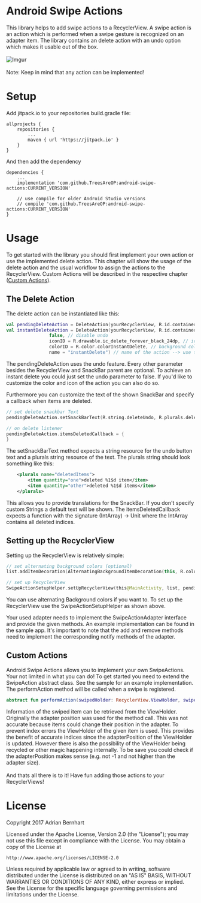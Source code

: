# Android Swipe Actions
This library helps to add swipe actions to a RecyclerView. A swipe action is an action which is performed when a swipe gesture is recognized on an adapter item. The library contains an delete action with an undo option which makes it usable out of the box. </br></br>
![Imgur](https://i.imgur.com/qpULJkM.gif)</br></br>
Note: Keep in mind that any action can be implemented! 

# Setup
Add jitpack.io to your repositories build.gradle file:
```
allprojects {
    repositories {
        ...
        maven { url 'https://jitpack.io' }
    }
}
```

And then add the dependency
```
dependencies {
    ...
    implementation 'com.github.TreesAreOP:android-swipe-actions:CURRENT_VERSION'
    
    // use compile for older Android Studio versions
    // compile 'com.github.TreesAreOP:android-swipe-actions:CURRENT_VERSION'
}
```

# Usage
To get started with the library you should first implement your own action or use the implemented delete action.
This chapter will show the usage of the delete action and the usual workflow to assign the actions to the RecyclerView.
Custom Actions will be described in the respective chapter ([Custom Actions](#customAction)).

## The Delete Action
The delete action can be instantiated like this:
```kotlin
val pendingDeleteAction = DeleteAction(yourRecyclerView, R.id.container)
val instantDeleteAction = DeleteAction(yourRecyclerView, R.id.container, // necessary
                false, // disable undo
                iconID = R.drawable.ic_delete_forever_black_24dp, // icon drawable, cou can also specify the icons color!
                colorID = R.color.colorInstantDelete, // background color
                name = "instantDelete") // name of the action --> use this for debugging! otherwise not used
```
The pendingDeleteAction uses the undo feature. Every other parameter besides the RecyclerView and SnackBar parent are optional.
To achieve an instant delete you could just set the undo parameter to false. If you'd like to customize the color and icon of the action you can also do so.

Furthermore you can customize the text of the shown SnackBar and specify a callback when items are deleted. 
```kotlin
// set delete snackbar Text
pendingDeleteAction.setSnackBarText(R.string.deleteUndo, R.plurals.deletedItems) 

// on delete listener
pendingDeleteAction.itemsDeletedCallback = {
}
```
The setSnackBarText method expects a string resource for the undo button text and a 
plurals string resource of the text. The plurals string should look something like this:
```xml
    <plurals name="deletedItems">
        <item quantity="one">deleted %1$d item</item>
        <item quantity="other">deleted %1$d items</item>
    </plurals>
```
This allows you to provide translations for the SnackBar. If you don't specify custom Strings a default text will be shown.
The itemsDeletedCallback expects a function with the signature (IntArray) -> Unit where the IntArray contains all deleted indices.
## Setting up the RecyclerView
Setting up the RecyclerView is relatively simple: 
```kotlin
// set alternating background colors (optional)
list.addItemDecoration(AlternatingBackgroundItemDecoration(this, R.color.colorWhite, R.color.colorGrey))

// set up RecyclerView
SwipeActionSetupHelper.setUpRecyclerView(this@MainActivity, list, pendingDeleteAction, pendingDeleteAction)
```
You can use alternating Background colors if you want to. To set up the RecyclerView use the SwipeActionSetupHelper
as shown above. 

Your used adapter needs to implement the SwipeActionAdapter interface and provide the given methods. 
An example implementation can be found in the sample app. It's important to note that the add and remove methods need to implement 
the corresponding notify methods of the adapter.

## <a name=customAction></a>Custom Actions
Android Swipe Actions allows you to implement your own SwipeActions. Your not limited in what you can do! To get started you need to 
extend the SwipeAction abstract class. See the sample for an example implementation. The performAction method will be called when
a swipe is registered. 
```kotlin
abstract fun performAction(swipedHolder: RecyclerView.ViewHolder, swipeDirection: Int)
```
Information of the swiped item can be retrieved from the ViewHolder. 
Originally the adapter position was used for the method call. This was not accurate because items could change their position in the adapter. To prevent index errors
the ViewHolder of the given item is used. This provides the benefit of accurate indices since the adapterPosition of the ViewHolder is updated. 
However there is also the possibility of the ViewHolder being recycled or other magic happening internally. To be save you could check if the adapterPosition makes sense (e.g. not -1 and not higher than the adapter size).
</br></br>
And thats all there is to it! Have fun adding those actions to your RecyclerViews!

# License

Copyright 2017 Adrian Bernhart

Licensed under the Apache License, Version 2.0 (the "License");
you may not use this file except in compliance with the License.
You may obtain a copy of the License at

    http://www.apache.org/licenses/LICENSE-2.0

Unless required by applicable law or agreed to in writing, software
distributed under the License is distributed on an "AS IS" BASIS,
WITHOUT WARRANTIES OR CONDITIONS OF ANY KIND, either express or implied.
See the License for the specific language governing permissions and
limitations under the License.
